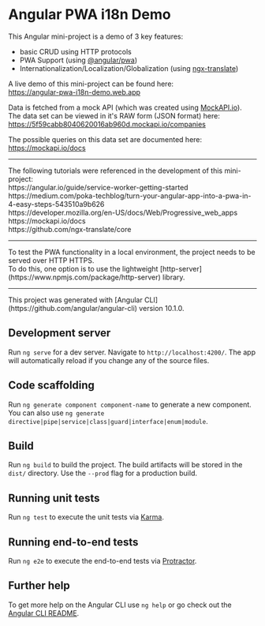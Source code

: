 # Angular PWA i18n Demo

This Angular mini-project is a demo of 3 key features:
- basic CRUD using HTTP protocols
- PWA Support (using [@angular/pwa](https://angular.io/guide/service-worker-getting-started))
- Internationalization/Localization/Globalization (using [ngx-translate](https://github.com/ngx-translate/core))

A live demo of this mini-project can be found here:<br>
https://angular-pwa-i18n-demo.web.app

Data is fetched from a mock API (which was created using [MockAPI.io](https://mockapi.io/)).<br>
The data set can be viewed in it's RAW form (JSON format) here:<br>
https://5f59cabb8040620016ab960d.mockapi.io/companies

The possible queries on this data set are documented here:<br>
https://mockapi.io/docs
<hr>
The following tutorials were referenced in the development of this mini-project:<br>
https://angular.io/guide/service-worker-getting-started<br>
https://medium.com/poka-techblog/turn-your-angular-app-into-a-pwa-in-4-easy-steps-543510a9b626<br>
https://developer.mozilla.org/en-US/docs/Web/Progressive_web_apps<br>
https://mockapi.io/docs<br>
https://github.com/ngx-translate/core<br>
<hr>
To test the PWA functionality in a local environment, the project needs to be served over HTTP HTTPS.<br>
To do this, one option is to use the lightweight [http-server](https://www.npmjs.com/package/http-server) library.
<hr>
This project was generated with [Angular CLI](https://github.com/angular/angular-cli) version 10.1.0.

## Development server

Run `ng serve` for a dev server. Navigate to `http://localhost:4200/`. The app will automatically reload if you change any of the source files.

## Code scaffolding

Run `ng generate component component-name` to generate a new component. You can also use `ng generate directive|pipe|service|class|guard|interface|enum|module`.

## Build

Run `ng build` to build the project. The build artifacts will be stored in the `dist/` directory. Use the `--prod` flag for a production build.

## Running unit tests

Run `ng test` to execute the unit tests via [Karma](https://karma-runner.github.io).

## Running end-to-end tests

Run `ng e2e` to execute the end-to-end tests via [Protractor](http://www.protractortest.org/).

## Further help

To get more help on the Angular CLI use `ng help` or go check out the [Angular CLI README](https://github.com/angular/angular-cli/blob/master/README.md).
